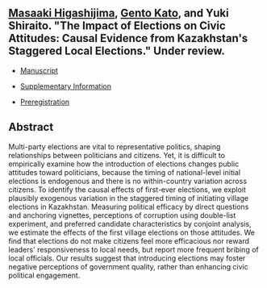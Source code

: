 ## [Masaaki Higashijima](https://masaakihigashijima.com/), [Gento Kato](https://gentok.github.io/), and Yuki Shiraito. "The Impact of Elections on Civic Attitudes: Causal Evidence from Kazakhstan's Staggered Local Elections." Under review.

- [Manuscript](../files/akims.pdf)

- [Supplementary Information](../files/akims_si.pdf)

- [Preregistration](https://doi.org/10.17605/OSF.IO/FMZDN)

## Abstract
Multi-party elections are vital to representative politics, shaping relationships between politicians and citizens. Yet, it is difficult to empirically examine how the introduction of elections changes public attitudes toward politicians, because the timing of national-level initial elections is endogenous and there is no within-country variation across citizens. To identify the causal effects of first-ever elections, we exploit plausibly exogenous variation in the staggered timing of initiating village elections in Kazakhstan. Measuring political efficacy by direct questions and anchoring vignettes, perceptions of corruption using double-list experiment, and preferred candidate characteristics by conjoint analysis, we estimate the effects of the first village elections on those attitudes. We find that elections do not make citizens feel more efficacious nor reward leaders' responsiveness to local needs, but report more frequent bribing of local officials. Our results suggest that introducing elections may foster negative perceptions of government quality, rather than enhancing civic political engagement.
